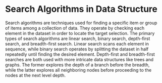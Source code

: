 # Search Algorithms in Data Structure

Search algorithms are techniques used for finding a specific item or group of items among a collection of data. They operate by checking each element in the dataset in order to locate the target selection. The primary types of search algorithms are linear search, binary search, depth-first search, and breadth-first search. Linear search scans each element in sequence, while binary search operates by splitting the dataset in half repeatedly until finding the desired element. Depth-first and breadth-first searches are both used with more intricate data structures like trees and graphs. The former explores the depth of a branch before the breadth, while the latter explores all neighboring nodes before proceeding to the nodes at the next level depth.
